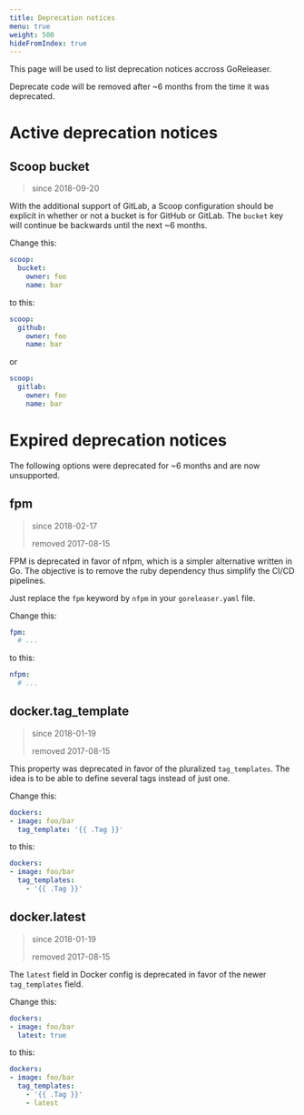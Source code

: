 ```yaml
---
title: Deprecation notices
menu: true
weight: 500
hideFromIndex: true
---
```


This page will be used to list deprecation notices accross GoReleaser.

Deprecate code will be removed after ~6 months from the time it was deprecated.

# Active deprecation notices

## Scoop bucket

> since 2018-09-20

With the additional support of GitLab, a Scoop configuration should be explicit in whether or not a bucket is for GitHub or GitLab. The `bucket` key will continue be backwards until the next ~6 months.

Change this:

```yaml
scoop:
  bucket:
	owner: foo
	name: bar
```

to this:

```yaml
scoop:
  github:
	owner: foo
	name: bar
```

or

```yaml
scoop:
  gitlab:
	owner: foo
	name: bar
```


<!--

Template for new deprecations:

## property

> since yyyy-mm-dd

Description.

Change this:

```yaml
```

to this:

```yaml
```

 -->

# Expired deprecation notices

The following options were deprecated for ~6 months and are now unsupported.

## fpm

> since 2018-02-17
>
> removed 2017-08-15

FPM is deprecated in favor of nfpm, which is a simpler alternative written
in Go. The objective is to remove the ruby dependency thus simplify the
CI/CD pipelines.

Just replace the `fpm` keyword by `nfpm` in your `goreleaser.yaml` file.

Change this:

```yaml
fpm:
  # ...
```

to this:

```yaml
nfpm:
  # ...
```

## docker.tag_template

> since 2018-01-19
>
> removed 2017-08-15

This property was deprecated in favor of the pluralized `tag_templates`.
The idea is to be able to define several tags instead of just one.

Change this:

```yaml
dockers:
- image: foo/bar
  tag_template: '{{ .Tag }}'
```

to this:

```yaml
dockers:
- image: foo/bar
  tag_templates:
    - '{{ .Tag }}'
```

## docker.latest

> since 2018-01-19
>
> removed 2017-08-15

The `latest` field in Docker config is deprecated in favor of the newer
`tag_templates` field.

Change this:

```yaml
dockers:
- image: foo/bar
  latest: true
```

to this:

```yaml
dockers:
- image: foo/bar
  tag_templates:
    - '{{ .Tag }}'
    - latest
```
